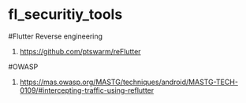 # fl_securitiy_tools

#Flutter Reverse engineering 
1. https://github.com/ptswarm/reFlutter

#OWASP 
1. https://mas.owasp.org/MASTG/techniques/android/MASTG-TECH-0109/#intercepting-traffic-using-reflutter
